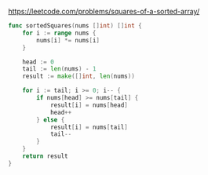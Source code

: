 https://leetcode.com/problems/squares-of-a-sorted-array/

```go
func sortedSquares(nums []int) []int {
	for i := range nums {
		nums[i] *= nums[i]
	}

	head := 0
	tail := len(nums) - 1
	result := make([]int, len(nums))

	for i := tail; i >= 0; i-- {
		if nums[head] >= nums[tail] {
			result[i] = nums[head]
			head++
		} else {
			result[i] = nums[tail]
			tail--
		}
	}
	return result
}
```